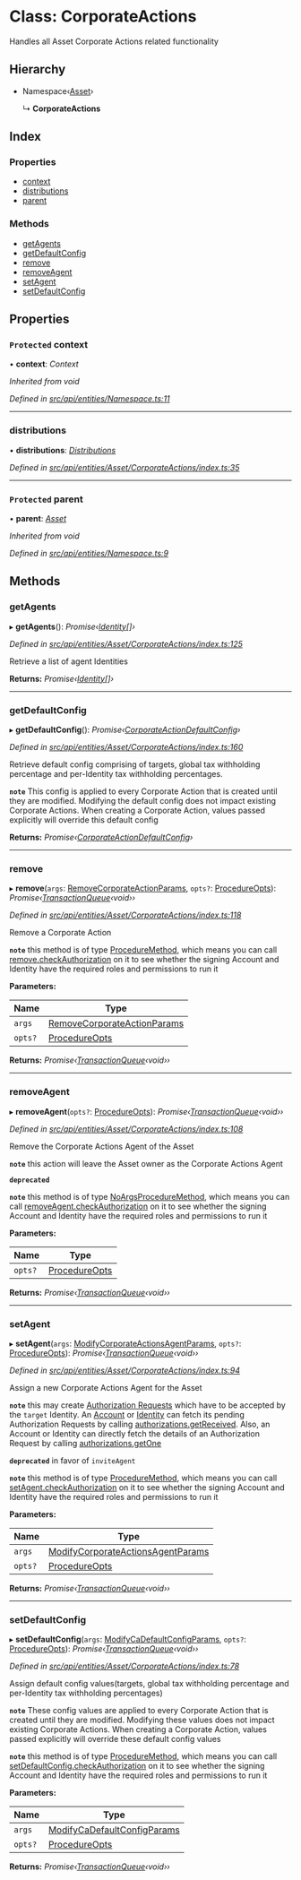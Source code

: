 # Class: CorporateActions

Handles all Asset Corporate Actions related functionality

## Hierarchy

* Namespace‹[Asset](asset.md)›

  ↳ **CorporateActions**

## Index

### Properties

* [context](corporateactions.md#protected-context)
* [distributions](corporateactions.md#distributions)
* [parent](corporateactions.md#protected-parent)

### Methods

* [getAgents](corporateactions.md#getagents)
* [getDefaultConfig](corporateactions.md#getdefaultconfig)
* [remove](corporateactions.md#remove)
* [removeAgent](corporateactions.md#removeagent)
* [setAgent](corporateactions.md#setagent)
* [setDefaultConfig](corporateactions.md#setdefaultconfig)

## Properties

### `Protected` context

• **context**: *Context*

*Inherited from void*

*Defined in [src/api/entities/Namespace.ts:11](https://github.com/PolymeshAssociation/polymesh-sdk/blob/46845947/src/api/entities/Namespace.ts#L11)*

___

###  distributions

• **distributions**: *[Distributions](distributions.md)*

*Defined in [src/api/entities/Asset/CorporateActions/index.ts:35](https://github.com/PolymeshAssociation/polymesh-sdk/blob/46845947/src/api/entities/Asset/CorporateActions/index.ts#L35)*

___

### `Protected` parent

• **parent**: *[Asset](asset.md)*

*Inherited from void*

*Defined in [src/api/entities/Namespace.ts:9](https://github.com/PolymeshAssociation/polymesh-sdk/blob/46845947/src/api/entities/Namespace.ts#L9)*

## Methods

###  getAgents

▸ **getAgents**(): *Promise‹[Identity](identity.md)[]›*

*Defined in [src/api/entities/Asset/CorporateActions/index.ts:125](https://github.com/PolymeshAssociation/polymesh-sdk/blob/46845947/src/api/entities/Asset/CorporateActions/index.ts#L125)*

Retrieve a list of agent Identities

**Returns:** *Promise‹[Identity](identity.md)[]›*

___

###  getDefaultConfig

▸ **getDefaultConfig**(): *Promise‹[CorporateActionDefaultConfig](../interfaces/corporateactiondefaultconfig.md)›*

*Defined in [src/api/entities/Asset/CorporateActions/index.ts:160](https://github.com/PolymeshAssociation/polymesh-sdk/blob/46845947/src/api/entities/Asset/CorporateActions/index.ts#L160)*

Retrieve default config comprising of targets, global tax withholding percentage and per-Identity tax withholding percentages.

**`note`** This config is applied to every Corporate Action that is created until they are modified. Modifying the default config
  does not impact existing Corporate Actions.
  When creating a Corporate Action, values passed explicitly will override this default config

**Returns:** *Promise‹[CorporateActionDefaultConfig](../interfaces/corporateactiondefaultconfig.md)›*

___

###  remove

▸ **remove**(`args`: [RemoveCorporateActionParams](../interfaces/removecorporateactionparams.md), `opts?`: [ProcedureOpts](../interfaces/procedureopts.md)): *Promise‹[TransactionQueue](transactionqueue.md)‹void››*

*Defined in [src/api/entities/Asset/CorporateActions/index.ts:118](https://github.com/PolymeshAssociation/polymesh-sdk/blob/46845947/src/api/entities/Asset/CorporateActions/index.ts#L118)*

Remove a Corporate Action

**`note`** this method is of type [ProcedureMethod](../interfaces/proceduremethod.md), which means you can call [remove.checkAuthorization](../interfaces/proceduremethod.md#checkauthorization)
  on it to see whether the signing Account and Identity have the required roles and permissions to run it

**Parameters:**

Name | Type |
------ | ------ |
`args` | [RemoveCorporateActionParams](../interfaces/removecorporateactionparams.md) |
`opts?` | [ProcedureOpts](../interfaces/procedureopts.md) |

**Returns:** *Promise‹[TransactionQueue](transactionqueue.md)‹void››*

___

###  removeAgent

▸ **removeAgent**(`opts?`: [ProcedureOpts](../interfaces/procedureopts.md)): *Promise‹[TransactionQueue](transactionqueue.md)‹void››*

*Defined in [src/api/entities/Asset/CorporateActions/index.ts:108](https://github.com/PolymeshAssociation/polymesh-sdk/blob/46845947/src/api/entities/Asset/CorporateActions/index.ts#L108)*

Remove the Corporate Actions Agent of the Asset

**`note`** this action will leave the Asset owner as the Corporate Actions Agent

**`deprecated`** 

**`note`** this method is of type [NoArgsProcedureMethod](../interfaces/noargsproceduremethod.md), which means you can call [removeAgent.checkAuthorization](../interfaces/noargsproceduremethod.md#checkauthorization)
  on it to see whether the signing Account and Identity have the required roles and permissions to run it

**Parameters:**

Name | Type |
------ | ------ |
`opts?` | [ProcedureOpts](../interfaces/procedureopts.md) |

**Returns:** *Promise‹[TransactionQueue](transactionqueue.md)‹void››*

___

###  setAgent

▸ **setAgent**(`args`: [ModifyCorporateActionsAgentParams](../interfaces/modifycorporateactionsagentparams.md), `opts?`: [ProcedureOpts](../interfaces/procedureopts.md)): *Promise‹[TransactionQueue](transactionqueue.md)‹void››*

*Defined in [src/api/entities/Asset/CorporateActions/index.ts:94](https://github.com/PolymeshAssociation/polymesh-sdk/blob/46845947/src/api/entities/Asset/CorporateActions/index.ts#L94)*

Assign a new Corporate Actions Agent for the Asset

**`note`** this may create [Authorization Requests](authorizationrequest.md) which have to be accepted by the `target` Identity.
  An [Account](../enums/signertype.md#account) or [Identity](../enums/roletype.md#identity) can fetch its pending Authorization Requests by calling [authorizations.getReceived](authorizations.md#getreceived).
  Also, an Account or Identity can directly fetch the details of an Authorization Request by calling [authorizations.getOne](authorizations.md#getone)

**`deprecated`** in favor of `inviteAgent`

**`note`** this method is of type [ProcedureMethod](../interfaces/proceduremethod.md), which means you can call [setAgent.checkAuthorization](../interfaces/proceduremethod.md#checkauthorization)
  on it to see whether the signing Account and Identity have the required roles and permissions to run it

**Parameters:**

Name | Type |
------ | ------ |
`args` | [ModifyCorporateActionsAgentParams](../interfaces/modifycorporateactionsagentparams.md) |
`opts?` | [ProcedureOpts](../interfaces/procedureopts.md) |

**Returns:** *Promise‹[TransactionQueue](transactionqueue.md)‹void››*

___

###  setDefaultConfig

▸ **setDefaultConfig**(`args`: [ModifyCaDefaultConfigParams](../globals.md#modifycadefaultconfigparams), `opts?`: [ProcedureOpts](../interfaces/procedureopts.md)): *Promise‹[TransactionQueue](transactionqueue.md)‹void››*

*Defined in [src/api/entities/Asset/CorporateActions/index.ts:78](https://github.com/PolymeshAssociation/polymesh-sdk/blob/46845947/src/api/entities/Asset/CorporateActions/index.ts#L78)*

Assign default config values(targets, global tax withholding percentage and per-Identity tax withholding percentages)

**`note`** These config values are applied to every Corporate Action that is created until they are modified. Modifying these values
  does not impact existing Corporate Actions.
  When creating a Corporate Action, values passed explicitly will override these default config values

**`note`** this method is of type [ProcedureMethod](../interfaces/proceduremethod.md), which means you can call [setDefaultConfig.checkAuthorization](../interfaces/proceduremethod.md#checkauthorization)
  on it to see whether the signing Account and Identity have the required roles and permissions to run it

**Parameters:**

Name | Type |
------ | ------ |
`args` | [ModifyCaDefaultConfigParams](../globals.md#modifycadefaultconfigparams) |
`opts?` | [ProcedureOpts](../interfaces/procedureopts.md) |

**Returns:** *Promise‹[TransactionQueue](transactionqueue.md)‹void››*
